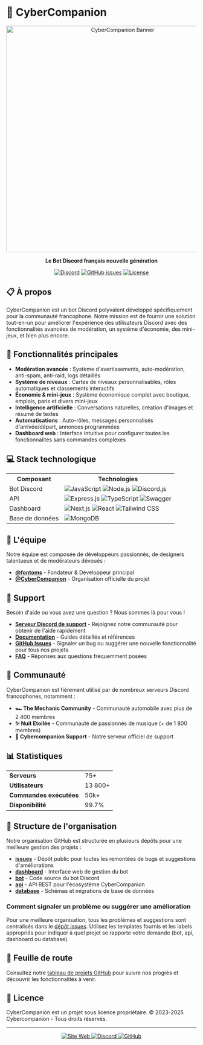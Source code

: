 # 🤖 CyberCompanion

<div align="center">
  <img src="https://cybercompanion.fr/banner.png" alt="CyberCompanion Banner" width="600px" />
  
  **Le Bot Discord français nouvelle génération**
  
  [![Discord](https://img.shields.io/discord/1040332225046134927?color=7289da&logo=discord&logoColor=white&label=Discord)](https://cybercompanion.fr/discord)
  [![GitHub issues](https://img.shields.io/github/issues/CyberCompanion/issues)](https://github.com/CyberCompanion/issues/issues)
  [![License](https://img.shields.io/badge/License-Propriétaire-red.svg)](LICENSE)
</div>

## 📋 À propos

CyberCompanion est un bot Discord polyvalent développé spécifiquement pour la communauté francophone. Notre mission est de fournir une solution tout-en-un pour améliorer l'expérience des utilisateurs Discord avec des fonctionnalités avancées de modération, un système d'économie, des mini-jeux, et bien plus encore.

## 🚀 Fonctionnalités principales

- **Modération avancée** : Système d'avertissements, auto-modération, anti-spam, anti-raid, logs détaillés
- **Système de niveaux** : Cartes de niveaux personnalisables, rôles automatiques et classements interactifs
- **Économie & mini-jeux** : Système économique complet avec boutique, emplois, paris et divers mini-jeux
- **Intelligence artificielle** : Conversations naturelles, création d'images et résumé de textes
- **Automatisations** : Auto-rôles, messages personnalisés d'arrivée/départ, annonces programmées
- **Dashboard web** : Interface intuitive pour configurer toutes les fonctionnalités sans commandes complexes

## 💻 Stack technologique

<div align="center">
  <table>
    <tr>
      <th>Composant</th>
      <th>Technologies</th>
    </tr>
    <tr>
      <td>Bot Discord</td>
      <td>
        <img src="https://img.shields.io/badge/JavaScript-F7DF1E?style=for-the-badge&logo=javascript&logoColor=black" alt="JavaScript" />
        <img src="https://img.shields.io/badge/Node.js-339933?style=for-the-badge&logo=node.js&logoColor=white" alt="Node.js" />
        <img src="https://img.shields.io/badge/Discord.js-5865F2?style=for-the-badge&logo=discord&logoColor=white" alt="Discord.js" />
      </td>
    </tr>
    <tr>
      <td>API</td>
      <td>
        <img src="https://img.shields.io/badge/Express.js-000000?style=for-the-badge&logo=express&logoColor=white" alt="Express.js" />
        <img src="https://img.shields.io/badge/TypeScript-3178C6?style=for-the-badge&logo=typescript&logoColor=white" alt="TypeScript" />
        <img src="https://img.shields.io/badge/Swagger-85EA2D?style=for-the-badge&logo=swagger&logoColor=black" alt="Swagger" />
      </td>
    </tr>
    <tr>
      <td>Dashboard</td>
      <td>
        <img src="https://img.shields.io/badge/Next.js-000000?style=for-the-badge&logo=next.js&logoColor=white" alt="Next.js" />
        <img src="https://img.shields.io/badge/React-61DAFB?style=for-the-badge&logo=react&logoColor=black" alt="React" />
        <img src="https://img.shields.io/badge/Tailwind_CSS-38B2AC?style=for-the-badge&logo=tailwind-css&logoColor=white" alt="Tailwind CSS" />
      </td>
    </tr>
    <tr>
      <td>Base de données</td>
      <td>
        <img src="https://img.shields.io/badge/MongoDB-47A248?style=for-the-badge&logo=mongodb&logoColor=white" alt="MongoDB" />
      </td>
    </tr>
  </table>
</div>

## 👥 L'équipe

Notre équipe est composée de développeurs passionnés, de designers talentueux et de modérateurs dévoués :

- **[@fontoms](https://github.com/fontoms)** - Fondateur & Développeur principal
- **[@CyberCompanion](https://github.com/CyberCompanion)** - Organisation officielle du projet

## 🤝 Support

Besoin d'aide ou vous avez une question ? Nous sommes là pour vous !

- **[Serveur Discord de support](https://cybercompanion.fr/discord)** - Rejoignez notre communauté pour obtenir de l'aide rapidement
- **[Documentation](https://cybercompanion.fr/documentation)** - Guides détaillés et références
- **[GitHub Issues](https://github.com/CyberCompanion/issues)** - Signaler un bug ou suggérer une nouvelle fonctionnalité pour tous nos projets
- **[FAQ](https://cybercompanion.fr/faq)** - Réponses aux questions fréquemment posées

## 🌟 Communauté

CyberCompanion est fièrement utilisé par de nombreux serveurs Discord francophones, notamment :

- **🏎️ The Mechanic Community** - Communauté automobile avec plus de 2 400 membres
- **✨ Nuit Etoilée** - Communauté de passionnés de musique (+ de 1 800 membres)
- **🤖 Cybercompanion Support** - Notre serveur officiel de support

## 📊 Statistiques

<div align="center">
  <table>
    <tr>
      <td><strong>Serveurs</strong></td>
      <td>75+</td>
    </tr>
    <tr>
      <td><strong>Utilisateurs</strong></td>
      <td>13 800+</td>
    </tr>
    <tr>
      <td><strong>Commandes exécutées</strong></td>
      <td>50k+</td>
    </tr>
    <tr>
      <td><strong>Disponibilité</strong></td>
      <td>99.7%</td>
    </tr>
  </table>
</div>

## 🧩 Structure de l'organisation

Notre organisation GitHub est structurée en plusieurs dépôts pour une meilleure gestion des projets :

- **[issues](https://github.com/CyberCompanion/issues)** - Dépôt public pour toutes les remontées de bugs et suggestions d'améliorations
- **[dashboard](https://github.com/CyberCompanion/dashboard)** - Interface web de gestion du bot
- **[bot](https://github.com/CyberCompanion/bot)** - Code source du bot Discord
- **[api](https://github.com/CyberCompanion/api)** - API REST pour l'écosystème CyberCompanion
- **[database](https://github.com/CyberCompanion/database)** - Schémas et migrations de base de données

### Comment signaler un problème ou suggérer une amélioration

Pour une meilleure organisation, tous les problèmes et suggestions sont centralisés dans le [dépôt issues](https://github.com/CyberCompanion/issues). Utilisez les templates fournis et les labels appropriés pour indiquer à quel projet se rapporte votre demande (bot, api, dashboard ou database).

## 📝 Feuille de route

Consultez notre [tableau de projets GitHub](https://github.com/orgs/CyberCompanion/projects) pour suivre nos progrès et découvrir les fonctionnalités à venir.

## 📄 Licence

CyberCompanion est un projet sous licence propriétaire. © 2023-2025 Cybercompanion - Tous droits réservés.

---

<div align="center">
  <a href="https://cybercompanion.fr">
    <img src="https://img.shields.io/badge/Website-cybercompanion.fr-blue?style=for-the-badge" alt="Site Web" />
  </a>
  <a href="https://cybercompanion.fr/discord">
    <img src="https://img.shields.io/badge/Discord-Rejoindre-7289DA?style=for-the-badge&logo=discord&logoColor=white" alt="Discord" />
  </a>
  <a href="https://github.com/CyberCompanion">
    <img src="https://img.shields.io/badge/GitHub-Organisation-181717?style=for-the-badge&logo=github&logoColor=white" alt="GitHub" />
  </a>
</div>
